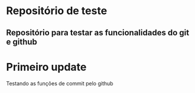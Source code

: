 # Repositório de teste
Repositório para testar as funcionalidades do git e github
---
# Primeiro update
Testando as funções de commit pelo github
